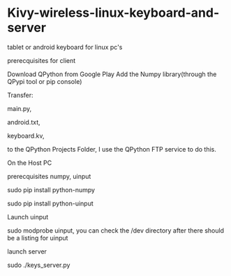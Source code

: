 # Kivy-wireless-linux-keyboard-and-server
tablet or android keyboard for linux pc's

prerecquisites for client                                                                                                       

Download QPython from Google Play
Add the Numpy library(through the QPypi tool or pip console)

Transfer:

main.py,

android.txt,

keyboard.kv,

to the QPython Projects Folder, I use the QPython FTP service to do this.

On the Host PC

prerecquisites numpy, uinput

sudo pip install python-numpy

sudo pip install python-uinput

Launch uinput

sudo modprobe uinput, you can check the /dev directory after there should be a listing for uinput

launch server

sudo ./keys_server.py

